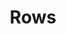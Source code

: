 ---
title: Rows
tags: ["rows", "table", "data", "information", "spreadsheet", "grid", "arrangement"]
icon: rows
svg: '<svg xmlns="http://www.w3.org/2000/svg" width="24" height="24" fill="none" viewBox="0 0 24 24" stroke-width="1.5" stroke-linecap="round" stroke-linejoin="round" stroke="currentColor"><path d="M3 6.5a1 1 0 0 1 1-1h16a1 1 0 0 1 1 1v3a1 1 0 0 1-1 1H4a1 1 0 0 1-1-1zm0 8a1 1 0 0 1 1-1h16a1 1 0 0 1 1 1v3a1 1 0 0 1-1 1H4a1 1 0 0 1-1-1z"/></svg>'
---